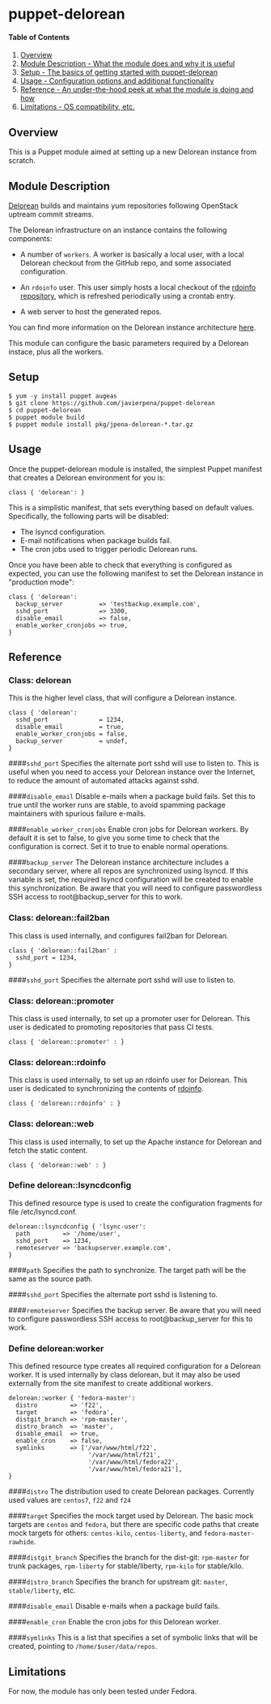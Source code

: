 # puppet-delorean

#### Table of Contents

1. [Overview](#overview)
2. [Module Description - What the module does and why it is useful](#module-description)
3. [Setup - The basics of getting started with puppet-delorean](#setup)
4. [Usage - Configuration options and additional functionality](#usage)
5. [Reference - An under-the-hood peek at what the module is doing and how](#reference)
5. [Limitations - OS compatibility, etc.](#limitations)

## Overview
This is a Puppet module aimed at setting up a new Delorean instance from
scratch.

## Module Description

[Delorean](https://github.com/openstack-packages/delorean) builds and maintains yum repositories following OpenStack uptream commit streams. 

The Delorean infrastructure on an instance contains the following components:

- A number of `workers`. A worker is basically a local user, with a local Delorean checkout from the GitHub repo, and some associated configuration.

- An `rdoinfo` user. This user simply hosts a local checkout of the [rdoinfo repository](https://github.com/redhat-openstack/rdoinfo), which is refreshed periodically using a crontab entry.

- A web server to host the generated repos.

You can find more information on the Delorean instance architecture [here](https://github.com/redhat-openstack/delorean-instance/blob/master/docs/delorean-instance.md).

This module can configure the basic parameters required by a Delorean instace, plus all the workers.

## Setup

    $ yum -y install puppet augeas
    $ git clone https://github.com/javierpena/puppet-delorean
    $ cd puppet-delorean
    $ puppet module build
    $ puppet module install pkg/jpena-delorean-*.tar.gz

## Usage

Once the puppet-delorean module is installed, the simplest Puppet manifest that creates a Delorean environment for you is:

```puppet
class { 'delorean': }
```

This is a simplistic manifest, that sets everything based on default values. Specifically, the following parts will be disabled:

- The lsyncd configuration.
- E-mail notifications when package builds fail.
- The cron jobs used to trigger periodic Delorean runs.

Once you have been able to check that everything is configured as expected, you can use the following manifest to set the Delorean instance in "production mode":

```puppet
class { 'delorean': 
  backup_server          => 'testbackup.example.com',
  sshd_port              => 3300,
  disable_email          => false,
  enable_worker_cronjobs => true,
}
```

## Reference

### Class: delorean

This is the higher level class, that will configure a Delorean instance.

```puppet
class { 'delorean':
  sshd_port              = 1234,
  disable_email          = true,
  enable_worker_cronjobs = false,
  backup_server          = undef,
}
```

####`sshd_port`
Specifies the alternate port sshd will use to listen to. This is useful when you need to access your Delorean instance over the Internet, to reduce the amount of automated attacks against sshd.

####`disable_email`
Disable e-mails when a package build fails. Set this to true until the worker runs are stable, to avoid spamming package maintainers with spurious failure e-mails.

####`enable_worker_cronjobs`
Enable cron jobs for Delorean workers. By default it is set to false, to give you some time to check that the configuration is correct. Set it to true to enable normal operations.

####`backup_server`
The Delorean instance architecture includes a secondary server, where all repos are synchronized using lsyncd. If this variable is set, the required lsyncd configuration will be created to enable this synchronization. Be aware that you will need to configure passwordless SSH access to root@backup_server for this to work.

### Class: delorean::fail2ban

This class is used internally, and configures fail2ban for Delorean.

```puppet
class { 'delorean::fail2ban' :
  sshd_port = 1234,
}
```

####`sshd_port`
Specifies the alternate port sshd will use to listen to.

### Class: delorean::promoter

This class is used internally, to set up a promoter user for Delorean. This user is dedicated to promoting repositories that pass CI tests.

```puppet
class { 'delorean::promoter' : }
```

### Class: delorean::rdoinfo

This class is used internally, to set up an rdoinfo user for Delorean. This user is dedicated to synchronizing the contents of [rdoinfo](https://github.com/redhat-openstack/rdoinfo).

```puppet
class { 'delorean::rdoinfo' : }
```

### Class: delorean::web

This class is used internally, to set up the Apache instance for Delorean and fetch the static content.

```puppet
class { 'delorean::web' : }
```

### Define delorean::lsyncdconfig

This defined resource type is used to create the configuration fragments for file /etc/lsyncd.conf.

```puppet
delorean::lsyncdconfig { 'lsync-user':
  path         => '/home/user',
  sshd_port    => 1234,
  remoteserver => 'backupserver.example.com',
}
```

####`path`
Specifies the path to synchronize. The target path will be the same as the source path.

####`sshd_port`
Specifies the alternate port sshd is listening to.

####`remoteserver`
Specifies the backup server.  Be aware that you will need to configure passwordless SSH access to root@backup_server for this to work.

### Define delorean:worker

This defined resource type creates all required configuration for a Delorean worker. It is used internally by class delorean, but it may also be used externally from the site manifest to create additional workers.

```puppet
delorean::worker { 'fedora-master':
  distro         => 'f22',
  target         => 'fedora',
  distgit_branch => 'rpm-master',
  distro_branch  => 'master',
  disable_email  => true,
  enable_cron    => false,
  symlinks       => ['/var/www/html/f22',
                      '/var/www/html/f21',
                      '/var/www/html/fedora22',
                      '/var/www/html/fedora21'],
}
```

####`distro`
The distribution used to create Delorean packages. Currently used values are `centos7`, `f22` and `f24`

####`target`
Specifies the mock target used by Delorean. The basic mock targets are `centos` and `fedora`, but there are specific code paths that create mock targets for others: `centos-kilo`, `centos-liberty`, and `fedora-master-rawhide`.

####`distgit_branch`
Specifies the branch for the dist-git: `rpm-master` for trunk packages, `rpm-liberty` for stable/liberty, `rpm-kilo` for stable/kilo.

####`distro_branch`
Specifies the branch for upstream git: `master`, `stable/liberty`, etc.

####`disable_email`
Disable e-mails when a package build fails.

####`enable_cron`
Enable the cron jobs for this Delorean worker.

####`symlinks`
This is a list that specifies a set of symbolic links that will be created, pointing to `/home/$user/data/repos`.

## Limitations

For now, the module has only been tested under Fedora.

